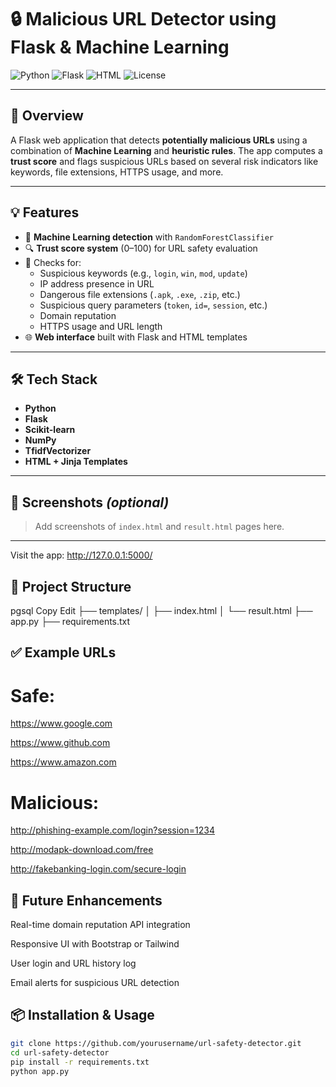 # 🔒 Malicious URL Detector using Flask & Machine Learning

![Python](https://img.shields.io/badge/Python-3.9+-blue?logo=python&logoColor=white)
![Flask](https://img.shields.io/badge/Flask-Web%20App-black?logo=flask)
![HTML](https://img.shields.io/badge/HTML-Templates-orange?logo=html5)
![License](https://img.shields.io/badge/License-MIT-green.svg)

---

## 🚀 Overview

A Flask web application that detects **potentially malicious URLs** using a combination of **Machine Learning** and **heuristic rules**. The app computes a **trust score** and flags suspicious URLs based on several risk indicators like keywords, file extensions, HTTPS usage, and more.

---

## 💡 Features

- 🧠 **Machine Learning detection** with `RandomForestClassifier`
- 🔍 **Trust score system** (0–100) for URL safety evaluation
- 🧾 Checks for:
  - Suspicious keywords (e.g., `login`, `win`, `mod`, `update`)
  - IP address presence in URL
  - Dangerous file extensions (`.apk`, `.exe`, `.zip`, etc.)
  - Suspicious query parameters (`token`, `id=`, `session`, etc.)
  - Domain reputation
  - HTTPS usage and URL length
- 🌐 **Web interface** built with Flask and HTML templates

---

## 🛠 Tech Stack

- **Python**
- **Flask**
- **Scikit-learn**
- **NumPy**
- **TfidfVectorizer**
- **HTML + Jinja Templates**

---

## 📸 Screenshots *(optional)*

> Add screenshots of `index.html` and `result.html` pages here.

---

Visit the app: http://127.0.0.1:5000/

## 📁 Project Structure
pgsql
Copy
Edit
├── templates/
│   ├── index.html
│   └── result.html
├── app.py
├── requirements.txt

## ✅ Example URLs
# Safe:

https://www.google.com

https://www.github.com

https://www.amazon.com

# Malicious:

http://phishing-example.com/login?session=1234

http://modapk-download.com/free

http://fakebanking-login.com/secure-login

## 📌 Future Enhancements
Real-time domain reputation API integration

Responsive UI with Bootstrap or Tailwind

User login and URL history log

Email alerts for suspicious URL detection

## 📦 Installation & Usage
```bash
git clone https://github.com/yourusername/url-safety-detector.git
cd url-safety-detector
pip install -r requirements.txt
python app.py

